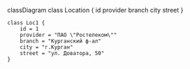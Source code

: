 classDiagram
class Location {
id
provider
branch
city
street
}

    class Loc1 {
        id = 1
        provider = "ПАО \"Ростелеком\""
        branch = "Курганский ф‑ал"
        city = "г.Курган"
        street = "ул. Доватора, 50"
    }

